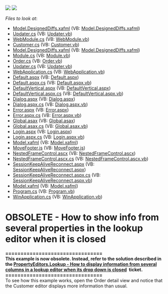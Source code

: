 <!-- default badges list -->
[![](https://img.shields.io/badge/Open_in_DevExpress_Support_Center-FF7200?style=flat-square&logo=DevExpress&logoColor=white)](https://supportcenter.devexpress.com/ticket/details/E1322)
[![](https://img.shields.io/badge/📖_How_to_use_DevExpress_Examples-e9f6fc?style=flat-square)](https://docs.devexpress.com/GeneralInformation/403183)
<!-- default badges end -->
<!-- default file list -->
*Files to look at*:

* [Model.DesignedDiffs.xafml](./CS/WinWebSolution.Module.Web/Model.DesignedDiffs.xafml) (VB: [Model.DesignedDiffs.xafml](./VB/WinWebSolution.Module.Web/Model.DesignedDiffs.xafml))
* [Updater.cs](./CS/WinWebSolution.Module.Web/Updater.cs) (VB: [Updater.vb](./VB/WinWebSolution.Module.Web/Updater.vb))
* [WebModule.cs](./CS/WinWebSolution.Module.Web/WebModule.cs) (VB: [WebModule.vb](./VB/WinWebSolution.Module.Web/WebModule.vb))
* [Customer.cs](./CS/WinWebSolution.Module/Customer.cs) (VB: [Customer.vb](./VB/WinWebSolution.Module/Customer.vb))
* [Model.DesignedDiffs.xafml](./CS/WinWebSolution.Module/Model.DesignedDiffs.xafml) (VB: [Model.DesignedDiffs.xafml](./VB/WinWebSolution.Module/Model.DesignedDiffs.xafml))
* [Module.cs](./CS/WinWebSolution.Module/Module.cs) (VB: [Module.vb](./VB/WinWebSolution.Module/Module.vb))
* [Order.cs](./CS/WinWebSolution.Module/Order.cs) (VB: [Order.vb](./VB/WinWebSolution.Module/Order.vb))
* [Updater.cs](./CS/WinWebSolution.Module/Updater.cs) (VB: [Updater.vb](./VB/WinWebSolution.Module/Updater.vb))
* [WebApplication.cs](./CS/WinWebSolution.Web/ApplicationCode/WebApplication.cs) (VB: [WebApplication.vb](./VB/WinWebSolution.Web/ApplicationCode/WebApplication.vb))
* [Default.aspx](./CS/WinWebSolution.Web/Default.aspx) (VB: [Default.aspx](./VB/WinWebSolution.Web/Default.aspx))
* [Default.aspx.cs](./CS/WinWebSolution.Web/Default.aspx.cs) (VB: [Default.aspx.vb](./VB/WinWebSolution.Web/Default.aspx.vb))
* [DefaultVertical.aspx](./CS/WinWebSolution.Web/DefaultVertical.aspx) (VB: [DefaultVertical.aspx](./VB/WinWebSolution.Web/DefaultVertical.aspx))
* [DefaultVertical.aspx.cs](./CS/WinWebSolution.Web/DefaultVertical.aspx.cs) (VB: [DefaultVertical.aspx.vb](./VB/WinWebSolution.Web/DefaultVertical.aspx.vb))
* [Dialog.aspx](./CS/WinWebSolution.Web/Dialog.aspx) (VB: [Dialog.aspx](./VB/WinWebSolution.Web/Dialog.aspx))
* [Dialog.aspx.cs](./CS/WinWebSolution.Web/Dialog.aspx.cs) (VB: [Dialog.aspx.vb](./VB/WinWebSolution.Web/Dialog.aspx.vb))
* [Error.aspx](./CS/WinWebSolution.Web/Error.aspx) (VB: [Error.aspx](./VB/WinWebSolution.Web/Error.aspx))
* [Error.aspx.cs](./CS/WinWebSolution.Web/Error.aspx.cs) (VB: [Error.aspx.vb](./VB/WinWebSolution.Web/Error.aspx.vb))
* [Global.asax](./CS/WinWebSolution.Web/Global.asax) (VB: [Global.asax](./VB/WinWebSolution.Web/Global.asax))
* [Global.asax.cs](./CS/WinWebSolution.Web/Global.asax.cs) (VB: [Global.asax.vb](./VB/WinWebSolution.Web/Global.asax.vb))
* [Login.aspx](./CS/WinWebSolution.Web/Login.aspx) (VB: [Login.aspx](./VB/WinWebSolution.Web/Login.aspx))
* [Login.aspx.cs](./CS/WinWebSolution.Web/Login.aspx.cs) (VB: [Login.aspx.vb](./VB/WinWebSolution.Web/Login.aspx.vb))
* [Model.xafml](./CS/WinWebSolution.Web/Model.xafml) (VB: [Model.xafml](./VB/WinWebSolution.Web/Model.xafml))
* [MoveFooter.js](./CS/WinWebSolution.Web/MoveFooter.js) (VB: [MoveFooter.js](./VB/WinWebSolution.Web/MoveFooter.js))
* [NestedFrameControl.ascx](./CS/WinWebSolution.Web/NestedFrameControl.ascx) (VB: [NestedFrameControl.ascx](./VB/WinWebSolution.Web/NestedFrameControl.ascx))
* [NestedFrameControl.ascx.cs](./CS/WinWebSolution.Web/NestedFrameControl.ascx.cs) (VB: [NestedFrameControl.ascx.vb](./VB/WinWebSolution.Web/NestedFrameControl.ascx.vb))
* [SessionKeepAliveReconnect.aspx](./CS/WinWebSolution.Web/SessionKeepAliveReconnect.aspx) (VB: [SessionKeepAliveReconnect.aspx](./VB/WinWebSolution.Web/SessionKeepAliveReconnect.aspx))
* [SessionKeepAliveReconnect.aspx.cs](./CS/WinWebSolution.Web/SessionKeepAliveReconnect.aspx.cs) (VB: [SessionKeepAliveReconnect.aspx.vb](./VB/WinWebSolution.Web/SessionKeepAliveReconnect.aspx.vb))
* [Model.xafml](./CS/WinWebSolution.Win/Model.xafml) (VB: [Model.xafml](./VB/WinWebSolution.Win/Model.xafml))
* [Program.cs](./CS/WinWebSolution.Win/Program.cs) (VB: [Program.vb](./VB/WinWebSolution.Win/Program.vb))
* [WinApplication.cs](./CS/WinWebSolution.Win/WinApplication.cs) (VB: [WinApplication.vb](./VB/WinWebSolution.Win/WinApplication.vb))
<!-- default file list end -->
# OBSOLETE - How to show info from several properties in the lookup editor when it is closed


<p><strong>================================</strong><br><strong>This example is now obsolete. Instead, refer to the solution described in the <a href="https://www.devexpress.com/Support/Center/p/S170565">PropertyEditors.Lookup - How to display information from several columns in a lookup editor when its drop down is closed</a>  ticket.</strong><br><strong>================================</strong><br>To see how this example works, open the Order detail view and notice that the Customer editor displays more information than usual.</p>

<br/>


